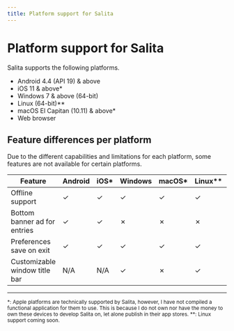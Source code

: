```yaml
---
title: Platform support for Salita
---
```


# Platform support for Salita

Salita supports the following platforms.
* Android 4.4 (API 19) & above
* iOS 11 & above*
* Windows 7 & above (64-bit)
* Linux (64-bit)**
* macOS El Capitan (10.11) & above*
* Web browser

## Feature differences per platform

Due to the different capabilities and limitations for each platform, some features are not available for certain platforms.

| Feature | Android | iOS* | Windows | macOS* | Linux** | Web
| -- | -- | -- | -- | -- | -- | --
| Offline support | ✓ | ✓ | ✓ | ✓ | ✓ | ✗
| Bottom banner ad for entries | ✓ | ✓ | ✗ | ✗ | ✗ | ✗ 
| Preferences save on exit | ✓ | ✓ | ✓ | ✓ | ✓ | ✗ 
| Customizable window title bar | N/A | N/A | ✓ | ✗ | ✓ | N/A

---
<small>
*: Apple platforms are technically supported by Salita, however, I have not compiled a functional application for them to use. This is because I do not own nor have the money to own these devices to develop Salita on, let alone publish in their app stores.
</small>

<small>
**: Linux support coming soon.
</small>